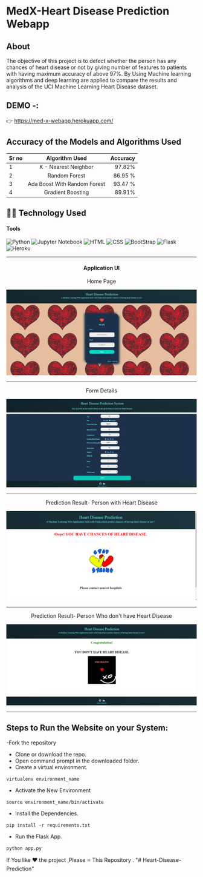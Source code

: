 # MedX-Heart Disease Prediction Webapp

## About

The objective of this project is to detect whether the person has any chances  of  heart disease or
not by giving number of features to patients with having maximum accuracy of above 97%. By
Using Machine learning algorithms and deep learning are applied to compare the results and
analysis of the UCI Machine Learning Heart Disease dataset. 
## DEMO -: 
:point_right: https://med-x-webapp.herokuapp.com/
## Accuracy of the Models and Algorithms Used

| Sr no    | Algorithm Used | Accuracy     |
| :---        |    :----:   |          ---: |
| 1     | K - Nearest Neighbor      | 97.82%   |
| 2   | Random Forest       | 86.95 %   |
| 3 | Ada Boost With Random Forest | 93.47 %|
| 4 | Gradient Boosting | 89.91% |

## 👩‍💻 Technology Used

#### **Tools**

<img alt="Python" src="https://img.shields.io/badge/Python-14354C?style=for-the-badge&logo=python&logoColor=white"/> 
<img alt="Jupyter Notebook" src="https://img.shields.io/badge/Jupyter-F37626.svg?&style=for-the-badge&logo=Jupyter&logoColor=white"/> 
<img alt="HTML" src="https://img.shields.io/badge/HTML-239120?style=for-the-badge&logo=html5&logoColor=white"/> 
<img alt="CSS" src="https://img.shields.io/badge/CSS-239120?&style=for-the-badge&logo=css3&logoColor=white"/> 
<img alt="BootStrap" src="https://img.shields.io/badge/Bootstrap-563D7C?style=for-the-badge&logo=bootstrap&logoColor=white"/> 
<img alt="Flask" src="https://img.shields.io/badge/Flask-000000?style=for-the-badge&logo=flask&logoColor=white"/> 
<img alt="Heroku" src="https://img.shields.io/badge/Heroku-430098?style=for-the-badge&logo=heroku&logoColor=white"/> 

*****

<div align="center">
<h4>Application UI</h4>
</div>

<div align="center">
<p>Home Page</p>
</div>


<img src="https://github.com/Aniket11007/Heart_Disease_prediction-WebApp/blob/main/Heart-Disease-Prediction-main/Screenshots/Home.png" alt="alt text"/> 

***** 

<div align="center">
<p>Form Details</p>
</div>

<img src="https://github.com/Aniket11007/Heart_Disease_prediction-WebApp/blob/main/Heart-Disease-Prediction-main/Screenshots/input_form.png" alt="alt text"/> 

*****
<div align="center">
<p>Prediction Result- Person with Heart Disease</p>
</div>

<img src="https://github.com/Aniket11007/Heart_Disease_prediction-WebApp/blob/main/Heart-Disease-Prediction-main/Screenshots/result_with_heart_disease.png" alt="alt text"/> 


***
<div align="center">
<p>Prediction Result- Person Who don't have Heart Disease</p>
</div>

<img src="https://github.com/Aniket11007/Heart_Disease_prediction-WebApp/blob/main/Heart-Disease-Prediction-main/Screenshots/result_without_heart_disease.png" alt="alt text"/> 


***
## Steps to Run the Website on your System:
-Fork the repository
- Clone or download the repo.
- Open command prompt in the downloaded folder.
- Create a virtual environment.
```
virtualenv environment_name
```
- Activate the New Environment
```
source environment_name/bin/activate
```
- Install the Dependencies.
```
pip install -r requirements.txt
```
- Run the Flask App.
```
python app.py
```

If You like ❤ the project ,Please ⭐ This Repository .
"# Heart-Disease-Prediction" 
